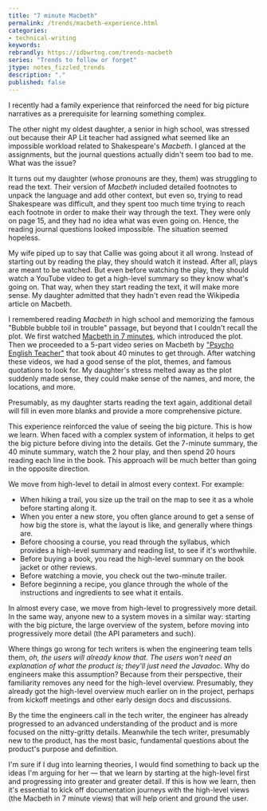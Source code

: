 ```yaml
---
title: "7 minute Macbeth"
permalink: /trends/macbeth-experience.html
categories:
- technical-writing
keywords:
rebrandly: https://idbwrtng.com/trends-macbeth
series: "Trends to follow or forget"
jtype: notes_fizzled_trends
description: "."
published: false
---
```


I recently had a family experience that reinforced the need for big picture narratives as a prerequisite for learning something complex.

The other night my oldest daughter, a senior in high school, was stressed out because their AP Lit teacher had assigned what seemed like an impossible workload related to Shakespeare's *Macbeth*. I glanced at the assignments, but the journal questions actually didn't seem too bad to me. What was the issue? 

It turns out my daughter (whose pronouns are they, them) was struggling to read the text. Their version of *Macbeth* included detailed footnotes to unpack the language and add other context, but even so, trying to read Shakespeare was difficult, and they spent too much time trying to reach each footnote in order to make their way through the text. They were only on page 15, and they had no idea what was even going on. Hence, the reading journal questions looked impossible. The situation seemed hopeless.

My wife piped up to say that Callie was going about it all wrong. Instead of starting out by reading the play, they should watch it instead. After all, plays are meant to be watched. But even before watching the play, they should watch a YouTube video to get a high-level summary so they know what's going on. That way, when they start reading the text, it will make more sense. My daughter admitted that they hadn't even read the Wikipedia article on Macbeth.

I remembered reading *Macbeth* in high school and memorizing the famous "Bubble bubble toil in trouble" passage, but beyond that I couldn't recall the plot. We first watched [Macbeth in 7 minutes](https://www.youtube.com/watch?v=4GSCWDa1qcE), which introduced the plot. Then we proceeded to a 5-part video series on Macbeth by ["Psycho English Teacher"](https://www.youtube.com/watch?v=YGemg1hd9sM) that took about 40 minutes to get through. After watching these videos, we had a good sense of the plot, themes, and famous quotations to look for. My daughter's stress melted away as the plot suddenly made sense, they could make sense of the names, and more, the locations, and more.

Presumably, as my daughter starts reading the text again, additional detail will fill in even more blanks and provide a more comprehensive picture.

This experience reinforced the value of seeing the big picture. This is how we learn. When faced with a complex system of information, it helps to get the big picture before diving into the details. Get the 7-minute summary, the 40 minute summary, watch the 2 hour play, and then spend 20 hours reading each line in the book. This approach will be much better than going in the opposite direction.

We move from high-level to detail in almost every context. For example:

* When hiking a trail, you size up the trail on the map to see it as a whole before starting along it.
* When you enter a new store, you often glance around to get a sense of how big the store is, what the layout is like, and generally where things are. 
* Before choosing a course, you read through the syllabus, which provides a high-level summary and reading list, to see if it's worthwhile.
* Before buying a book, you read the high-level summary on the book jacket or other reviews.
* Before watching a movie, you check out the two-minute trailer.
* Before beginning a recipe, you glance through the whole of the instructions and ingredients to see what it entails.

In almost every case, we move from high-level to progressively more detail. In the same way, anyone new to a system moves in a similar way: starting with the big picture, the large overview of the system, before moving into progressively more detail (the API parameters and such). 

Where things go wrong for tech writers is when the engineering team tells them, *oh, the users will already know that. The users won't need an explanation of what the product is; they'll just need the Javadoc.* Why do engineers make this assumption? Because from their perspective, their familiarity removes any need for the high-level overview. Presumably, they already got the high-level overview much earlier on in the project, perhaps from kickoff meetings and other early design docs and discussions. 

By the time the engineers call in the tech writer, the engineer has already progressed to an advanced understanding of the product and is more focused on the nitty-gritty details. Meanwhile the tech writer, presumably new to the product, has the most basic, fundamental questions about the product's purpose and definition.

I'm sure if I dug into learning theories, I would find something to back up the ideas I'm arguing for her &mdash; that we learn by starting at the high-level first and progressing into greater and greater detail. If this is how we learn, then it's essential to kick off documentation journeys with the high-level views (the Macbeth in 7 minute views) that will help orient and ground the user.


